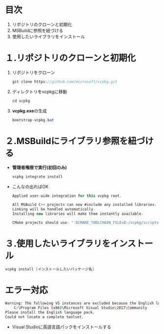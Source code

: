 # 目次

1. リポジトリのクローンと初期化
2. MSBuildに参照を紐づける
3. 使用したいライブラリをインストール

# １.リポジトリのクローンと初期化

1. リポジトリをクローン
    ```c#
    git clone https://github.com/microsoft/vcpkg.git
    ```

2. ディレクトリをvcpkgに移動
    ```c#
    cd vcpkg
    ```

3. **vcpkg.exe**の生成
    ```c#
    bootstrap-vcpkg.bat
    ```

# ２.MSBuildにライブラリ参照を紐づける

- **管理者権限で実行(初回のみ)**
    ```c#
    vcpkg integrate install
    ```

- こんなの出ればOK
    ```c#
    Applied user-wide integration for this vcpkg root.

    All MSBuild C++ projects can now #include any installed libraries.
    Linking will be handled automatically.
    Installing new libraries will make them instantly available.

    CMake projects should use: "-DCMAKE_TOOLCHAIN_FILE=D:/vcpkg/scripts/buildsystems/vcpkg.cmake"
    ```

# ３.使用したいライブラリをインストール

```c#
vcpkg install {インストールしたいパッケージ名}
```

# エラー対応
```bash
Warning: The following VS instances are excluded because the English language pack is unavailable.
    C:\Program Files (x86)\Microsoft Visual Studio\2017\Community
Please install the English language pack.
Could not locate a complete toolset.
```

- Visual Studioに英語言語パックをインストールする
